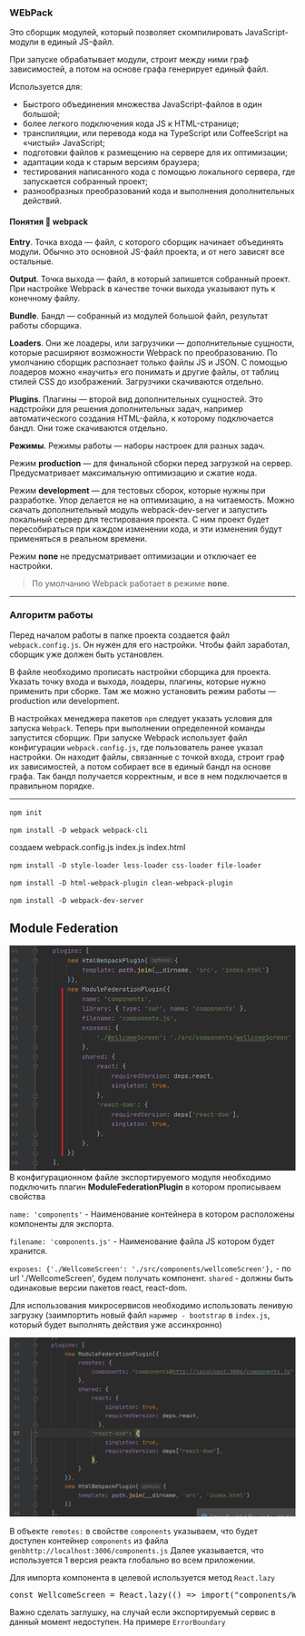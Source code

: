 ### WEbPack ### 
Это сборщик модулей, который позволяет скомпилировать JavaScript-модули в единый JS-файл.

При запуске обрабатывает модули, строит между ними граф зависимостей, а потом на основе графа генерирует единый файл.

Используется для:
- Быстрого объединения множества JavaScript-файлов в один большой;
- более легкого подключения кода JS к HTML-странице;
- транспиляции, или перевода кода на TypeScript или CoffeeScript на «чистый» JavaScript;
- подготовки файлов к размещению на сервере для их оптимизации;
- адаптации кода к старым версиям браузера;
- тестирования написанного кода с помощью локального сервера, где запускается собранный проект;
- разнообразных преобразований кода и выполнения дополнительных действий.


#### Понятия 🤟 webpack ####

__Entry__. Точка входа — файл, с которого сборщик начинает объединять модули. Обычно это основной JS-файл проекта, и от него зависят все остальные.

__Output__. Точка выхода — файл, в который запишется собранный проект. При настройке Webpack в качестве точки выхода указывают путь к конечному файлу.

__Bundle__. Бандл — собранный из модулей большой файл, результат работы сборщика.

__Loaders__. Они же лоадеры, или загрузчики — дополнительные сущности, которые расширяют возможности Webpack по преобразованию. По умолчанию сборщик распознает только файлы JS и JSON. С помощью лоадеров можно «научить» его понимать и другие файлы, от таблиц стилей CSS до изображений. Загрузчики скачиваются отдельно.

__Plugins__. Плагины — второй вид дополнительных сущностей. Это надстройки для решения дополнительных задач, например автоматического создания HTML-файла, к которому подключается бандл. Они тоже скачиваются отдельно.

__Режимы__. Режимы работы — наборы настроек для разных задач.

Режим __production__ — для финальной сборки перед загрузкой на сервер. Предусматривает максимальную оптимизацию и сжатие кода.

Режим __development__ — для тестовых сборок, которые нужны при разработке. Упор делается не на оптимизацию, а на читаемость. Можно скачать дополнительный модуль webpack-dev-server и запустить локальный сервер для тестирования проекта. С ним проект будет пересобираться при каждом изменении кода, и эти изменения будут применяться в реальном времени.

Режим __none__ не предусматривает оптимизации и отключает ее настройки.

> По умолчанию Webpack работает в режиме __none__.

---

### Алгоритм работы ###

Перед началом работы в папке проекта создается файл `webpack.config.js`. Он нужен для его настройки. Чтобы файл заработал, сборщик уже должен быть установлен.

В файле необходимо прописать настройки сборщика для проекта. Указать точку входа и выхода, лоадеры, плагины, которые нужно применить при сборке. Там же можно установить режим работы — production или development.

В настройках менеджера пакетов `npm` следует указать условия для запуска `Webpack`. Теперь при выполнении определенной команды запустится сборщик.
При запуске Webpack использует файл конфигурации `webpack.config.js`, где пользователь ранее указал настройки. Он находит файлы, связанные с точкой входа, строит граф их зависимостей, а потом собирает все в единый бандл на основе графа. Так бандл получается корректным, и все в нем подключается в правильном порядке.

---
`npm init`

`npm install -D webpack webpack-cli`

создаем webpack.config.js
index.js
index.html

`npm install -D style-loader less-loader css-loader file-loader`

`npm install -D html-webpack-plugin clean-webpack-plugin`

`npm install -D webpack-dev-server`


## Module Federation ##

![Exp_config](./public/exp-webpack-config.png)
В конфигурационном файле экспортируемого модуля необходимо подключить плагин __ModuleFederationPlugin__ в котором прописываем свойства

`name: 'components'` - Наименование контейнера в котором расположены компоненты для экспорта.

`filename: 'components.js'` - Наименование файла JS  котором будет хранится.

`exposes: {'./WellcomeScreen': './src/components/wellcomeScreen'},` - по url './WellcomeScreen', будем получать компонент.
`shared` - должны быть одинаковые версии пакетов react, react-dom. 

Для использования микросервисов необходимо использовать ленивую загрузку (заимпортить новый файл `наример - bootstrap` в `index.js`, который будет выполнять действия уже ассинхронно)

![Imp_config](./public/imp-webpack-config.png)

В объекте `remotes:` в свойстве `components` указываем, что будет доступен контейнер `components` из файла `genbhttp://localhost:3006/components.js`
Далее указывается, что используется 1 версия реакта глобально во всем приложении.

Для импорта компонента в целевой используется метод `React.lazy`
<pre>const WellcomeScreen = React.lazy(() => import("components/WellcomeScreen"));</pre>

Важно сделать заглушку, на случай если экспортируемый сервис в данный момент недоступен. На примере `ErrorBoundary`